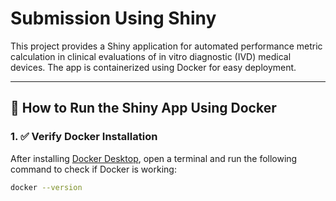 # Submission Using Shiny

This project provides a Shiny application for automated performance metric calculation in clinical evaluations of in vitro diagnostic (IVD) medical devices. The app is containerized using Docker for easy deployment.

---

## 🚀 How to Run the Shiny App Using Docker

### 1. ✅ Verify Docker Installation

After installing [Docker Desktop](https://www.docker.com/products/docker-desktop/), open a terminal and run the following command to check if Docker is working:

```bash
docker --version
